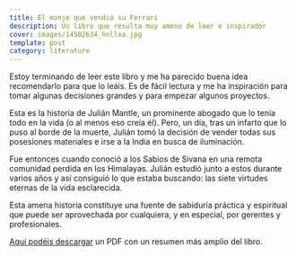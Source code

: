 ```yaml
---
title: El monje que vendió su Ferrari
description: Un libro que resulta muy ameno de leer e inspirador
cover: images/14582634_hnllxa.jpg
template: post
category: literature
---
```


Estoy terminando de leer este libro y me ha parecido buena idea recomendarlo para que lo leáis. Es de fácil lectura y me ha inspiración para tomar algunas decisiones grandes y para empezar algunos proyectos.

Esta es la historia de Julián Mantle, un prominente abogado que lo tenía todo en la vida (o al menos eso creía él). Pero, un día, tras un infarto que lo puso al borde de la muerte, Julián tomó la decisión de vender todas sus posesiones materiales e irse a la India en busca de iluminación.

Fue entonces cuando conoció a los Sabios de Sivana en una remota comunidad perdida en los Himalayas. Julián estudió junto a estos durante varios años y así consiguió lo que estaba buscando: las siete virtudes eternas de la vida esclarecida.

Esta amena historia constituye una fuente de sabiduría práctica y espiritual que puede ser aprovechada por cualquiera, y en especial, por gerentes y profesionales.

[Aquí podéis descargar](http://manuamozarrain.googlepages.com/Elmonjequevendiosuferrari.pdf) un PDF con un resumen más amplio del libro.
